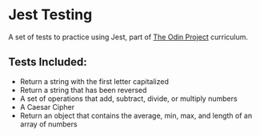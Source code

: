 # Jest Testing

A set of tests to practice using Jest, part of [The Odin Project](https://www.theodinproject.com/paths/full-stack-javascript/courses/javascript/lessons/testing-practice) curriculum.

## Tests Included:

- Return a string with the first letter capitalized
- Return a string that has been reversed
- A set of operations that add, subtract, divide, or multiply numbers
- A Caesar Cipher
- Return an object that contains the average, min, max, and length of an array of numbers
